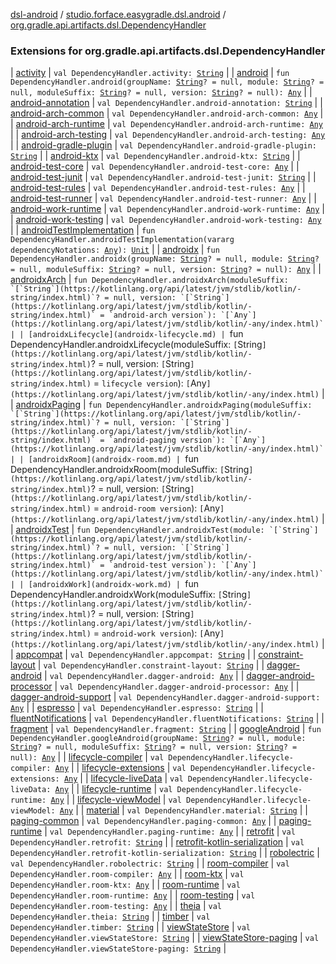 [dsl-android](../../index.md) / [studio.forface.easygradle.dsl.android](../index.md) / [org.gradle.api.artifacts.dsl.DependencyHandler](./index.md)

### Extensions for org.gradle.api.artifacts.dsl.DependencyHandler

| [activity](activity.md) | `val DependencyHandler.activity: `[`String`](https://kotlinlang.org/api/latest/jvm/stdlib/kotlin/-string/index.html) |
| [android](android.md) | `fun DependencyHandler.android(groupName: `[`String`](https://kotlinlang.org/api/latest/jvm/stdlib/kotlin/-string/index.html)`? = null, module: `[`String`](https://kotlinlang.org/api/latest/jvm/stdlib/kotlin/-string/index.html)`? = null, moduleSuffix: `[`String`](https://kotlinlang.org/api/latest/jvm/stdlib/kotlin/-string/index.html)`? = null, version: `[`String`](https://kotlinlang.org/api/latest/jvm/stdlib/kotlin/-string/index.html)`? = null): `[`Any`](https://kotlinlang.org/api/latest/jvm/stdlib/kotlin/-any/index.html) |
| [android-annotation](android-annotation.md) | `val DependencyHandler.android-annotation: `[`String`](https://kotlinlang.org/api/latest/jvm/stdlib/kotlin/-string/index.html) |
| [android-arch-common](android-arch-common.md) | `val DependencyHandler.android-arch-common: `[`Any`](https://kotlinlang.org/api/latest/jvm/stdlib/kotlin/-any/index.html) |
| [android-arch-runtime](android-arch-runtime.md) | `val DependencyHandler.android-arch-runtime: `[`Any`](https://kotlinlang.org/api/latest/jvm/stdlib/kotlin/-any/index.html) |
| [android-arch-testing](android-arch-testing.md) | `val DependencyHandler.android-arch-testing: `[`Any`](https://kotlinlang.org/api/latest/jvm/stdlib/kotlin/-any/index.html) |
| [android-gradle-plugin](android-gradle-plugin.md) | `val DependencyHandler.android-gradle-plugin: `[`String`](https://kotlinlang.org/api/latest/jvm/stdlib/kotlin/-string/index.html) |
| [android-ktx](android-ktx.md) | `val DependencyHandler.android-ktx: `[`String`](https://kotlinlang.org/api/latest/jvm/stdlib/kotlin/-string/index.html) |
| [android-test-core](android-test-core.md) | `val DependencyHandler.android-test-core: `[`Any`](https://kotlinlang.org/api/latest/jvm/stdlib/kotlin/-any/index.html) |
| [android-test-junit](android-test-junit.md) | `val DependencyHandler.android-test-junit: `[`String`](https://kotlinlang.org/api/latest/jvm/stdlib/kotlin/-string/index.html) |
| [android-test-rules](android-test-rules.md) | `val DependencyHandler.android-test-rules: `[`Any`](https://kotlinlang.org/api/latest/jvm/stdlib/kotlin/-any/index.html) |
| [android-test-runner](android-test-runner.md) | `val DependencyHandler.android-test-runner: `[`Any`](https://kotlinlang.org/api/latest/jvm/stdlib/kotlin/-any/index.html) |
| [android-work-runtime](android-work-runtime.md) | `val DependencyHandler.android-work-runtime: `[`Any`](https://kotlinlang.org/api/latest/jvm/stdlib/kotlin/-any/index.html) |
| [android-work-testing](android-work-testing.md) | `val DependencyHandler.android-work-testing: `[`Any`](https://kotlinlang.org/api/latest/jvm/stdlib/kotlin/-any/index.html) |
| [androidTestImplementation](android-test-implementation.md) | `fun DependencyHandler.androidTestImplementation(vararg dependencyNotations: `[`Any`](https://kotlinlang.org/api/latest/jvm/stdlib/kotlin/-any/index.html)`): `[`Unit`](https://kotlinlang.org/api/latest/jvm/stdlib/kotlin/-unit/index.html) |
| [androidx](androidx.md) | `fun DependencyHandler.androidx(groupName: `[`String`](https://kotlinlang.org/api/latest/jvm/stdlib/kotlin/-string/index.html)`? = null, module: `[`String`](https://kotlinlang.org/api/latest/jvm/stdlib/kotlin/-string/index.html)`? = null, moduleSuffix: `[`String`](https://kotlinlang.org/api/latest/jvm/stdlib/kotlin/-string/index.html)`? = null, version: `[`String`](https://kotlinlang.org/api/latest/jvm/stdlib/kotlin/-string/index.html)`? = null): `[`Any`](https://kotlinlang.org/api/latest/jvm/stdlib/kotlin/-any/index.html) |
| [androidxArch](androidx-arch.md) | ``fun DependencyHandler.androidxArch(moduleSuffix: `[`String`](https://kotlinlang.org/api/latest/jvm/stdlib/kotlin/-string/index.html)`? = null, version: `[`String`](https://kotlinlang.org/api/latest/jvm/stdlib/kotlin/-string/index.html)` = `android-arch version`): `[`Any`](https://kotlinlang.org/api/latest/jvm/stdlib/kotlin/-any/index.html)` |
| [androidxLifecycle](androidx-lifecycle.md) | ``fun DependencyHandler.androidxLifecycle(moduleSuffix: `[`String`](https://kotlinlang.org/api/latest/jvm/stdlib/kotlin/-string/index.html)`? = null, version: `[`String`](https://kotlinlang.org/api/latest/jvm/stdlib/kotlin/-string/index.html)` = `lifecycle version`): `[`Any`](https://kotlinlang.org/api/latest/jvm/stdlib/kotlin/-any/index.html)` |
| [androidxPaging](androidx-paging.md) | ``fun DependencyHandler.androidxPaging(moduleSuffix: `[`String`](https://kotlinlang.org/api/latest/jvm/stdlib/kotlin/-string/index.html)`? = null, version: `[`String`](https://kotlinlang.org/api/latest/jvm/stdlib/kotlin/-string/index.html)` = `android-paging version`): `[`Any`](https://kotlinlang.org/api/latest/jvm/stdlib/kotlin/-any/index.html)` |
| [androidxRoom](androidx-room.md) | ``fun DependencyHandler.androidxRoom(moduleSuffix: `[`String`](https://kotlinlang.org/api/latest/jvm/stdlib/kotlin/-string/index.html)`? = null, version: `[`String`](https://kotlinlang.org/api/latest/jvm/stdlib/kotlin/-string/index.html)` = `android-room version`): `[`Any`](https://kotlinlang.org/api/latest/jvm/stdlib/kotlin/-any/index.html)` |
| [androidxTest](androidx-test.md) | ``fun DependencyHandler.androidxTest(module: `[`String`](https://kotlinlang.org/api/latest/jvm/stdlib/kotlin/-string/index.html)`? = null, version: `[`String`](https://kotlinlang.org/api/latest/jvm/stdlib/kotlin/-string/index.html)` = `android-test version`): `[`Any`](https://kotlinlang.org/api/latest/jvm/stdlib/kotlin/-any/index.html)` |
| [androidxWork](androidx-work.md) | ``fun DependencyHandler.androidxWork(moduleSuffix: `[`String`](https://kotlinlang.org/api/latest/jvm/stdlib/kotlin/-string/index.html)`? = null, version: `[`String`](https://kotlinlang.org/api/latest/jvm/stdlib/kotlin/-string/index.html)` = `android-work version`): `[`Any`](https://kotlinlang.org/api/latest/jvm/stdlib/kotlin/-any/index.html)` |
| [appcompat](appcompat.md) | `val DependencyHandler.appcompat: `[`String`](https://kotlinlang.org/api/latest/jvm/stdlib/kotlin/-string/index.html) |
| [constraint-layout](constraint-layout.md) | `val DependencyHandler.constraint-layout: `[`String`](https://kotlinlang.org/api/latest/jvm/stdlib/kotlin/-string/index.html) |
| [dagger-android](dagger-android.md) | `val DependencyHandler.dagger-android: `[`Any`](https://kotlinlang.org/api/latest/jvm/stdlib/kotlin/-any/index.html) |
| [dagger-android-processor](dagger-android-processor.md) | `val DependencyHandler.dagger-android-processor: `[`Any`](https://kotlinlang.org/api/latest/jvm/stdlib/kotlin/-any/index.html) |
| [dagger-android-support](dagger-android-support.md) | `val DependencyHandler.dagger-android-support: `[`Any`](https://kotlinlang.org/api/latest/jvm/stdlib/kotlin/-any/index.html) |
| [espresso](espresso.md) | `val DependencyHandler.espresso: `[`String`](https://kotlinlang.org/api/latest/jvm/stdlib/kotlin/-string/index.html) |
| [fluentNotifications](fluent-notifications.md) | `val DependencyHandler.fluentNotifications: `[`String`](https://kotlinlang.org/api/latest/jvm/stdlib/kotlin/-string/index.html) |
| [fragment](fragment.md) | `val DependencyHandler.fragment: `[`String`](https://kotlinlang.org/api/latest/jvm/stdlib/kotlin/-string/index.html) |
| [googleAndroid](google-android.md) | `fun DependencyHandler.googleAndroid(groupName: `[`String`](https://kotlinlang.org/api/latest/jvm/stdlib/kotlin/-string/index.html)`? = null, module: `[`String`](https://kotlinlang.org/api/latest/jvm/stdlib/kotlin/-string/index.html)`? = null, moduleSuffix: `[`String`](https://kotlinlang.org/api/latest/jvm/stdlib/kotlin/-string/index.html)`? = null, version: `[`String`](https://kotlinlang.org/api/latest/jvm/stdlib/kotlin/-string/index.html)`? = null): `[`Any`](https://kotlinlang.org/api/latest/jvm/stdlib/kotlin/-any/index.html) |
| [lifecycle-compiler](lifecycle-compiler.md) | `val DependencyHandler.lifecycle-compiler: `[`Any`](https://kotlinlang.org/api/latest/jvm/stdlib/kotlin/-any/index.html) |
| [lifecycle-extensions](lifecycle-extensions.md) | `val DependencyHandler.lifecycle-extensions: `[`Any`](https://kotlinlang.org/api/latest/jvm/stdlib/kotlin/-any/index.html) |
| [lifecycle-liveData](lifecycle-live-data.md) | `val DependencyHandler.lifecycle-liveData: `[`Any`](https://kotlinlang.org/api/latest/jvm/stdlib/kotlin/-any/index.html) |
| [lifecycle-runtime](lifecycle-runtime.md) | `val DependencyHandler.lifecycle-runtime: `[`Any`](https://kotlinlang.org/api/latest/jvm/stdlib/kotlin/-any/index.html) |
| [lifecycle-viewModel](lifecycle-view-model.md) | `val DependencyHandler.lifecycle-viewModel: `[`Any`](https://kotlinlang.org/api/latest/jvm/stdlib/kotlin/-any/index.html) |
| [material](material.md) | `val DependencyHandler.material: `[`String`](https://kotlinlang.org/api/latest/jvm/stdlib/kotlin/-string/index.html) |
| [paging-common](paging-common.md) | `val DependencyHandler.paging-common: `[`Any`](https://kotlinlang.org/api/latest/jvm/stdlib/kotlin/-any/index.html) |
| [paging-runtime](paging-runtime.md) | `val DependencyHandler.paging-runtime: `[`Any`](https://kotlinlang.org/api/latest/jvm/stdlib/kotlin/-any/index.html) |
| [retrofit](retrofit.md) | `val DependencyHandler.retrofit: `[`String`](https://kotlinlang.org/api/latest/jvm/stdlib/kotlin/-string/index.html) |
| [retrofit-kotlin-serialization](retrofit-kotlin-serialization.md) | `val DependencyHandler.retrofit-kotlin-serialization: `[`String`](https://kotlinlang.org/api/latest/jvm/stdlib/kotlin/-string/index.html) |
| [robolectric](robolectric.md) | `val DependencyHandler.robolectric: `[`String`](https://kotlinlang.org/api/latest/jvm/stdlib/kotlin/-string/index.html) |
| [room-compiler](room-compiler.md) | `val DependencyHandler.room-compiler: `[`Any`](https://kotlinlang.org/api/latest/jvm/stdlib/kotlin/-any/index.html) |
| [room-ktx](room-ktx.md) | `val DependencyHandler.room-ktx: `[`Any`](https://kotlinlang.org/api/latest/jvm/stdlib/kotlin/-any/index.html) |
| [room-runtime](room-runtime.md) | `val DependencyHandler.room-runtime: `[`Any`](https://kotlinlang.org/api/latest/jvm/stdlib/kotlin/-any/index.html) |
| [room-testing](room-testing.md) | `val DependencyHandler.room-testing: `[`Any`](https://kotlinlang.org/api/latest/jvm/stdlib/kotlin/-any/index.html) |
| [theia](theia.md) | `val DependencyHandler.theia: `[`String`](https://kotlinlang.org/api/latest/jvm/stdlib/kotlin/-string/index.html) |
| [timber](timber.md) | `val DependencyHandler.timber: `[`String`](https://kotlinlang.org/api/latest/jvm/stdlib/kotlin/-string/index.html) |
| [viewStateStore](view-state-store.md) | `val DependencyHandler.viewStateStore: `[`String`](https://kotlinlang.org/api/latest/jvm/stdlib/kotlin/-string/index.html) |
| [viewStateStore-paging](view-state-store-paging.md) | `val DependencyHandler.viewStateStore-paging: `[`String`](https://kotlinlang.org/api/latest/jvm/stdlib/kotlin/-string/index.html) |

